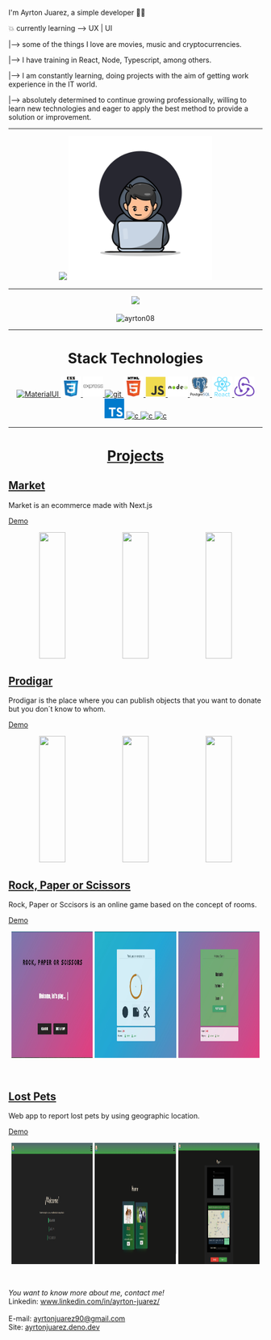 I'm Ayrton Juarez, a simple developer 👨‍💻

💥 currently learning -->  UX | UI 

|--> some of the things I love are movies, music and cryptocurrencies.

|--> I have training in React, Node, Typescript, among others.

|--> I am constantly learning, doing projects with the aim of getting work experience in the IT world.

|--> absolutely determined to continue growing professionally, willing to learn new technologies and eager to apply the best method to provide a solution or improvement.
  
<p  align="center">

</p>

****
<p align="center">
<img src='https://github-readme-stats.vercel.app/api/top-langs/?username=ayrton08&theme=tokyonight' />
  <img src='https://raw.githubusercontent.com/ayrton08/ayrton08/main/dev.gif' width="285" height="285"/>
</p>

****
<p align="center">
<img src='https://github-readme-stats.vercel.app/api?username=ayrton08&show_icons=true&theme=tokyonight' />
</p>

<p align="center"><img align="center" src="https://github-readme-streak-stats.herokuapp.com/?user=ayrton08&theme=dark&background=0d1117&date_format=M%20j%5B%2C%20Y%5D" alt="ayrton08" /></p>

****

<h1 align="center"> Stack Technologies </h1>

<p align="center"> <a href="https://mui.com/" target="_blank"> <img src="https://user-images.githubusercontent.com/58791994/181413029-2fa2600b-c7a5-4270-a09a-eac363e18077.png" alt="MaterialUI" width="40" height="40"/> </a>  </a> <a href="https://www.w3schools.com/css/" target="_blank"> <img src="https://raw.githubusercontent.com/devicons/devicon/master/icons/css3/css3-original-wordmark.svg" alt="css3" width="40" height="40"/> </a> <a href="https://expressjs.com" target="_blank"> <img src="https://raw.githubusercontent.com/devicons/devicon/master/icons/express/express-original-wordmark.svg" alt="express" width="40" height="40"/> </a>  </a> <a href="https://git-scm.com/" target="_blank"> <img src="https://www.vectorlogo.zone/logos/git-scm/git-scm-icon.svg" alt="git" width="40" height="40"/> </a> <a href="https://www.w3.org/html/" target="_blank"> <img src="https://raw.githubusercontent.com/devicons/devicon/master/icons/html5/html5-original-wordmark.svg" alt="html5" width="40" height="40"/> </a> <a href="https://developer.mozilla.org/en-US/docs/Web/JavaScript" target="_blank"> <img src="https://raw.githubusercontent.com/devicons/devicon/master/icons/javascript/javascript-original.svg" alt="javascript" width="40" height="40"/> </a> <a href="https://nodejs.org" target="_blank"> <img src="https://raw.githubusercontent.com/devicons/devicon/master/icons/nodejs/nodejs-original-wordmark.svg" alt="nodejs" width="40" height="40"/> </a> <a href="https://www.postgresql.org" target="_blank"> <img src="https://raw.githubusercontent.com/devicons/devicon/master/icons/postgresql/postgresql-original-wordmark.svg" alt="postgresql" width="40" height="40"/> </a> <a href="https://reactjs.org/" target="_blank"> <img src="https://raw.githubusercontent.com/devicons/devicon/master/icons/react/react-original-wordmark.svg" alt="react" width="40" height="40"/> </a>  <a href="https://redux.js.org" target="_blank"> <img src="https://raw.githubusercontent.com/devicons/devicon/master/icons/redux/redux-original.svg" alt="redux" width="40" height="40"/> </a> <a href="https://www.typescriptlang.org/" target="_blank"> <img src="https://raw.githubusercontent.com/devicons/devicon/master/icons/typescript/typescript-original.svg" alt="typescript" width="40" height="40"/> </a> <a href="https://sequelize.org/" target="_blank"> <img src="https://user-images.githubusercontent.com/58791994/181413855-b4e51890-cd64-405e-9c64-6f6f87d65f35.png" alt="c" width="40" height="40"/> </a> <a href="https://github.com/" target="_blank"> <img src="https://user-images.githubusercontent.com/58791994/181414029-347e486c-cd9e-487d-99a2-5fa2f2f8bd6f.png" alt="c" width="40" height="40"/> </a> <a href="https://nextjs.org/" target="_blank"> <img src="https://encrypted-tbn0.gstatic.com/images?q=tbn:ANd9GcTn56SnWHLJgY3sVt4LDvMFEQIdeEUnBZun3Z7-tUjFoPCYAS9rHopKcl-slO-t1aH45hI&usqp=CAU" alt="c" width="40" height="40"/>  </p>

<hr/>

<h1 align="center"> Projects </h1>



## <a href="https://github.com/ayrton08/e-commerce_front" target="_blank">Market</a>
<p>Market is an ecommerce made with Next.js</p> 

[Demo](https://aj-market.vercel.app/)

<p align="center">
<img  src="https://res.cloudinary.com/apx-m7-dwf/image/upload/v1677792751/ecommerce_preview/Screenshot_from_2023-03-02_18-29-20_owv77c.png" width="32%" height='250px'>
<img  src="https://res.cloudinary.com/apx-m7-dwf/image/upload/v1677792748/ecommerce_preview/Screenshot_from_2023-03-02_18-30-50_ywnteb.png" width="32%" height='250px'>
<img  src="https://res.cloudinary.com/apx-m7-dwf/image/upload/v1677792747/ecommerce_preview/Screenshot_from_2023-03-02_18-31-08_bqj7sd.png" width="32%" height='250px'>
</p>

## <a href="https://github.com/ayrton08/prodigar" target="_blank">Prodigar</a>
<p>Prodigar is the place where you can publish objects that you want to donate but you don´t know to whom.</p> 

[Demo](https://prodigar.vercel.app/)

<p align="center">
<img  src="https://res.cloudinary.com/apx-m7-dwf/image/upload/v1676317126/portfolio/Screenshot_from_2023-02-13_16-34-50_bjcy49.png" width="32%" height='250px'>
<img  src="https://res.cloudinary.com/apx-m7-dwf/image/upload/v1676317126/portfolio/Screenshot_from_2023-02-13_16-35-57_lf89az.png" width="32%" height='250px'>
<img  src="https://res.cloudinary.com/apx-m7-dwf/image/upload/v1676317127/portfolio/Screenshot_from_2023-02-13_16-35-49_qhol7t.png" width="32%" height='250px'>
</p>




## <a href="https://github.com/ayrton08/rock-raper-scissors__react" target="_blank">Rock, Paper or Scissors</a>
<p>Rock, Paper or Sccisors is an online game based on the concept of rooms.</p> 

[Demo](https://rock-paper-scissors-ayrton.vercel.app/)

<p align="center">
<img  src="https://raw.githubusercontent.com/ayrton08/Rock-Paper-or-Scissors-react-version-/main/public/1.jpeg" width="32%" height='250px'>
<img  src="https://raw.githubusercontent.com/ayrton08/Rock-Paper-or-Scissors-react-version-/main/public/3.jpeg" width="32%" height='250px'>
<img  src="https://raw.githubusercontent.com/ayrton08/Rock-Paper-or-Scissors-react-version-/main/public/4.jpeg" width="32%" height='250px'>
</p>



<br/>

## <a href="https://github.com/ayrton08/lost-pets__react" target="_blank">Lost Pets</a>
<p>Web app to report lost pets by using geographic location.</p>

[Demo](https://apx-dwf-m8.firebaseapp.com/)

<p align="center" width="100%">
<img  src="https://github.com/ayrton08/lost-pets__react/blob/main/assets/p1_2.png" width="32%" height='240px'>
<img  src="https://raw.githubusercontent.com/ayrton08/lost-pets__react/main/assets/p1_1.png" width="32%" height='240px'>
<img  src="https://raw.githubusercontent.com/ayrton08/lost-pets__react/main/assets/p1_4.png" width="32%" height='240px'>
</p>



<br/>

*You want to know more about me, contact me!*
<br/>
Linkedin: <a href="https://www.linkedin.com/in/ayrton-juarez/">www.linkedin.com/in/ayrton-juarez/</a> <br/>
<br/>
E-mail: ayrtonjuarez90@gmail.com <br/>
Site: [ayrtonjuarez.deno.dev](https://ayrtonjuarez.deno.dev) <br/>


